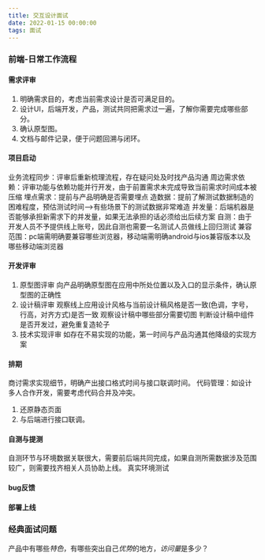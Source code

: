 ```yaml
---
title: 交互设计面试
date: 2022-01-15 00:00:00
tags: 面试
---
```




### 前端-日常工作流程
#### 需求评审
1. 明确需求目的，考虑当前需求设计是否可满足目的。
2. 设计UI，后端开发，产品，测试共同把需求过一遍，了解你需要完成哪些部分。
3. 确认原型图。
4. 文档与邮件记录，便于问题回溯与闭环。

#### 项目启动 
业务流程同步：评审后重新梳理流程，存在疑问处及时找产品沟通
周边需求依赖：评审功能与依赖功能并行开发，由于前置需求未完成导致当前需求时间成本被压缩
埋点需求：提前与产品明确是否需要埋点
造数据：提前了解测试数据制造的困难程度，预估测试时间—>有些场景下的测试数据非常难造
并发量：后端机器是否能够承担新需求下的并发量，如果无法承担的话必须给出后续方案
自测：由于开发人员不予提供线上账号，因此自测也需要一名测试人员做线上回归测试
兼容范围：pc端需明确要兼容哪些浏览器，移动端需明确android与ios兼容版本以及哪些移动端浏览器
#### 开发评审
1. 原型图评审
向产品明确原型图在应用中所处位置以及入口的显示条件，确认原型图的正确性
2. 设计稿评审
观察线上应用设计风格与当前设计稿风格是否一致(色调，字号，行高，对齐方式)是否一致
观察设计稿中哪些部分需要切图
判断设计稿中组件是否开发过，避免重复造轮子
3. 技术实现评审
如存在不易实现的功能，第一时间与产品沟通其他降级的实现方案

#### 排期
商讨需求实现细节，明确产出接口格式时间与接口联调时间。
代码管理：如设计多人合作开发，需要考虑代码合并及冲突。
1. 还原静态页面 
2. 与后端进行接口联调。

#### 自测与提测
自测环节与环境数据关联很大，需要前后端共同完成，如果自测所需数据涉及范围较广，则需要找齐相关人员协助上线。
真实环境测试
#### bug反馈
#### 部署上线
### 经典面试问题
产品中有哪些*特色*，有哪些突出自己*优势*的地方，*访问量*是多少？

